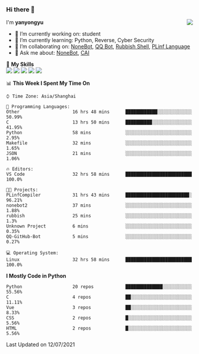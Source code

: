 ### Hi there 👋

<a href="#">
  <img align="right" src="https://github-readme-stats.vercel.app/api?username=yanyongyu&count_private=true&show_icons=true&bg_color=15,f2f7fd,E0EAFC" />
</a>

I'm **yanyongyu**

- 🔭 I’m currently working on: student
- 🌱 I’m currently learning: Python, Reverse, Cyber Security
- 👯 I’m collaborating on: [NoneBot](https://github.com/nonebot), [QQ Bot](https://github.com/Mrs4s/go-cqhttp), [Rubbish Shell](https://github.com/yanyongyu/rubbish), [PLinf Language](https://github.com/yanyongyu/PLinf)
- 💬 Ask me about: [NoneBot](https://github.com/nonebot), [CAI](https://github.com/cscs181/CAI)

🌟 **My Skills**  
![](https://img.shields.io/badge/-Python-3e74a2?style=flat-square&logo=Python&logoColor=fff)
![](https://img.shields.io/badge/-Vue-4fc08d?style=flat-square&logo=Vue.js&logoColor=fff)
![](https://img.shields.io/badge/-Node.js-339933?style=flat-square&logo=Node.js&logoColor=fff)
![](https://img.shields.io/badge/-Docker-2496ED?style=flat-square&logo=Docker&logoColor=fff)
![](https://img.shields.io/badge/-Linux-000000?style=flat-square&logo=Linux&logoColor=fff)

<!--START_SECTION:waka-->
📊 **This Week I Spent My Time On** 

```text
⌚︎ Time Zone: Asia/Shanghai

💬 Programming Languages: 
Other                    16 hrs 48 mins      ████████████░░░░░░░░░░░░░   50.99% 
C                        13 hrs 50 mins      ██████████░░░░░░░░░░░░░░░   41.95% 
Python                   58 mins             ░░░░░░░░░░░░░░░░░░░░░░░░░   2.95% 
Makefile                 32 mins             ░░░░░░░░░░░░░░░░░░░░░░░░░   1.65% 
JSON                     21 mins             ░░░░░░░░░░░░░░░░░░░░░░░░░   1.06%

🔥 Editors: 
VS Code                  32 hrs 58 mins      █████████████████████████   100.0%

🐱‍💻 Projects: 
PLinfCompiler            31 hrs 43 mins      ████████████████████████░   96.21% 
nonebot2                 37 mins             ░░░░░░░░░░░░░░░░░░░░░░░░░   1.88% 
rubbish                  25 mins             ░░░░░░░░░░░░░░░░░░░░░░░░░   1.3% 
Unknown Project          6 mins              ░░░░░░░░░░░░░░░░░░░░░░░░░   0.35% 
QQ-GitHub-Bot            5 mins              ░░░░░░░░░░░░░░░░░░░░░░░░░   0.27%

💻 Operating System: 
Linux                    32 hrs 58 mins      █████████████████████████   100.0%

```

**I Mostly Code in Python** 

```text
Python                   20 repos            ██████████████░░░░░░░░░░░   55.56% 
C                        4 repos             ██░░░░░░░░░░░░░░░░░░░░░░░   11.11% 
Vue                      3 repos             ██░░░░░░░░░░░░░░░░░░░░░░░   8.33% 
CSS                      2 repos             █░░░░░░░░░░░░░░░░░░░░░░░░   5.56% 
HTML                     2 repos             █░░░░░░░░░░░░░░░░░░░░░░░░   5.56%

```



 Last Updated on 12/07/2021
<!--END_SECTION:waka-->

